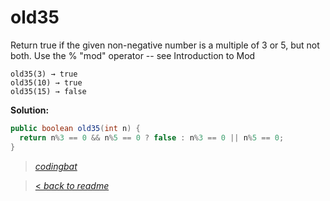 # old35

Return true if the given non-negative number is a multiple of 3 or 5, but not both. Use the % "mod" operator -- see Introduction to Mod

```
old35(3) → true
old35(10) → true
old35(15) → false
```

**Solution:**

```java
public boolean old35(int n) {
  return n%3 == 0 && n%5 == 0 ? false : n%3 == 0 || n%5 == 0;
}
```

> _[codingbat](http://codingbat.com/prob/p159612)_

> [< _back to readme_](FINDREPLACEREADME)